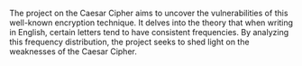 ﻿

The project on the Caesar Cipher aims to uncover the vulnerabilities of this well-known encryption technique. It delves into the theory that when writing in English, certain letters tend to have consistent frequencies. By analyzing this frequency distribution, the project seeks to shed light on the weaknesses of the Caesar Cipher.
